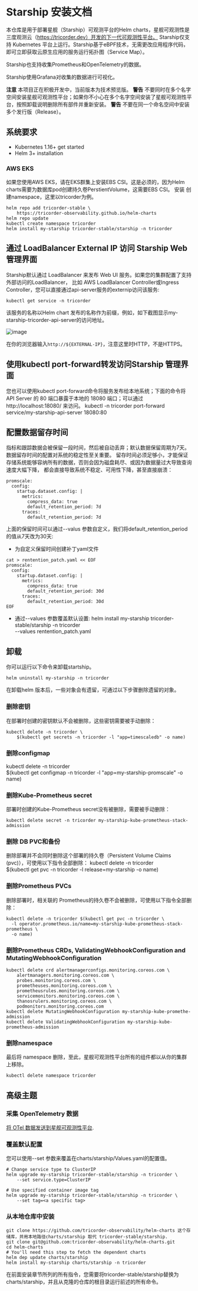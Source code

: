 # Starship 安装文档

本仓库是用于部署星舰（Starship）可观测平台的Helm charts，星舰可观测性是三度观测云（https://tricorder.dev）开发的下一代可观测性平台。
Starship仅支持 Kubernetes 平台上运行。Starship基于eBPF技术，无需更改应用程序代码，即可立即获取云原生应用的服务运行拓扑图（Service Map）。

Starship也支持收集Prometheus和OpenTelemetry的数据。

Starship使用Grafana对收集的数据进行可视化。

**注意** 本项目正在积极开发中，当前版本为技术预览版。
**警告** 不要同时在多个名字空间安装星舰可观测性平台；如果你不小心在多个名字空间安装了星舰可观测性平台，按照卸载说明删除所有部件并重新安装。
**警告** 不要在同一个命名空间中安装多个发行版（Release）。

## 系统要求

- Kubernetes 1.16+ get started
- Helm 3+ installation

### AWS EKS

如果您使用AWS EKS，请在EKS群集上安装EBS CSI。这是必须的，因为Helm charts需要为数据库pod创建持久卷PerstientVolume，这需要EBS CSI。
安装
创建namespace，这里以tricorder为例。
```
helm repo add tricorder-stable \
    https://tricorder-observability.github.io/helm-charts
helm repo update
kubectl create namespace tricorder
helm install my-starship tricorder-stable/starship -n tricorder
```

## 通过 LoadBalancer External IP 访问 Starship Web 管理界面

Starship默认通过 LoadBalancer 来发布 Web UI 服务。如果您的集群配置了支持外部访问的LoadBalancer，
比如 AWS LoadBalancer Controller或Ingress Controller，您可以直接通过api-server服务的externip访问该服务:
```
kubectl get service -n tricorder
```

该服务的名称以Helm chart 发布的名称作为前缀，例如，如下截图显示my-starship-tricorder-api-server的访问地址。

![image](https://user-images.githubusercontent.com/112656580/215043391-6c4cd4bd-3a58-472f-a688-b88f11ef90c1.png)

在你的浏览器输入`http://${EXTERNAL-IP}`，注意这里时HTTP，不是HTTPS。

## 使用kubectl port-forward转发访问Starship 管理界面

您也可以使用kubectl port-forward命令将服务发布给本地系统；下面的命令将 API Server 的 80 端口暴露于本地的 18080 端口；可以通过 http://localhost:18080/ 来访问。
kubectl -n tricorder port-forward service/my-starship-api-server 18080:80

## 配置数据留存时间

指标和跟踪数据会被保留一段时间，然后被自动丢弃；默认数据保留周期为7天。数据留存时间的配置对系统的稳定性至关重要。
留存时间必须足够小，才能保证存储系统能够容纳所有的数据，否则会因为磁盘耗尽、或因为数据量过大导致查询速度大幅下降，
都会直接导致系统不稳定、可用性下降，甚至直接崩溃：
```
promscale:
  config:
    startup.dataset.config: |
      metrics:
        compress_data: true
        default_retention_period: 7d
      traces:
        default_retention_period: 7d
```
上面的保留时间可以通过--valus 参数自定义，我们将default_retention_period的值从7天改为30天:
- 为自定义保留时间创建补丁yaml文件
```
cat > rentention_patch.yaml << EOF
promscale:
  config:
    startup.dataset.config: |
      metrics:
        compress_data: true
        default_retention_period: 30d
      traces:
        default_retention_period: 30d
EOF
```

- 通过--values 参数覆盖默认设置:
helm install my-starship tricorder-stable/starship -n tricorder \
    --values rentention_patch.yaml

## 卸载

你可以运行以下命令来卸载startship。
```
helm uninstall my-starship -n tricorder
```
在卸载helm 版本后，一些对象会有遗留，可通过以下步骤删除遗留的对象。

### 删除密钥

在部署时创建的密钥默认不会被删除，这些密钥需要被手动删除：
```
kubectl delete -n tricorder \
    $(kubectl get secrets -n tricorder -l "app=timescaledb" -o name)
```
### 删除configmap

kubectl delete -n tricorder \
    $(kubectl get configmap -n tricorder -l "app=my-starship-promscale" -o name)

### 删除Kube-Prometheus secret

部署时创建的Kube-Prometheus secret没有被删除，需要被手动删除：
```
kubectl delete secret -n tricorder my-starship-kube-prometheus-stack-admission
```
### 删除 DB PVC和备份

删除部署并不会同时删除这个部署的持久卷（Persistent Volume Claims (pvc)），可使用以下指令全部删除：
kubectl delete -n tricorder \
    $(kubectl get pvc -n tricorder -l release=my-starship -o name)

### 删除Prometheus PVCs

删除部署时，相关联的 Prometheus的持久卷不会被删除，可使用以下指令全部删除：
```
kubectl delete -n tricorder $(kubectl get pvc -n tricorder \
  -l operator.prometheus.io/name=my-starship-kube-prometheus-stack-prometheus \
  -o name)
```

### 删除Prometheus CRDs, ValidatingWebhookConfiguration and MutatingWebhookConfiguration
```
kubectl delete crd alertmanagerconfigs.monitoring.coreos.com \
    alertmanagers.monitoring.coreos.com \
    probes.monitoring.coreos.com \
    prometheuses.monitoring.coreos.com \
    prometheusrules.monitoring.coreos.com \
    servicemonitors.monitoring.coreos.com \
    thanosrulers.monitoring.coreos.com \
    podmonitors.monitoring.coreos.com
kubectl delete MutatingWebhookConfiguration my-starship-kube-promethe-admission
kubectl delete ValidatingWebhookConfiguration my-starship-kube-prometheus-admission
```

### 删除namespace
最后将 namespace 删除，至此，星舰可观测性平台所有的组件都以从你的集群上移除。
```
kubectl delete namespace tricorder
```

## 高级主题

### 采集 OpenTelemetry 数据

[将 OTel 数据发送到星舰可观测性平台](./docs/send-otlp-data-to-starship.md).

### 覆盖默认配置

您可以使用--set 参数来覆盖在charts/starship/Values.yaml的配置值。
```
# Change service type to ClusterIP
helm upgrade my-starship tricorder-stable/starship -n tricorder \
    --set service.type=ClusterIP

# Use specified container image tag
helm upgrade my-starship tricorder-stable/starship -n tricorder \
    --set tag=<a specific tag>
```

### 从本地仓库中安装
```
git clone https://github.com/tricorder-observability/helm-charts 这个存储库，并用本地路径charts/starship 取代 tricorder-stable/starship.
git clone git@github.com:tricorder-observability/helm-charts.git
cd helm-charts
# You'll need this step to fetch the dependent charts
helm dep update charts/starship
helm install my-starship charts/starship -n tricorder
```
在前面安装章节所列的所有指令，您需要将tricorder-stable/starship替换为charts/starship，并且从克隆的仓库的根目录运行前述的所有命令。

